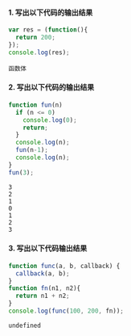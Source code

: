 ####    1. 写出以下代码的输出结果

```js
var res = (function(){
  return 200;
});
console.log(res);    
```

```
函数体
```

#### 2. 写出以下代码的输出结果

```js
function fun(n)     
  if (n <= 0)
    console.log(0);
    return;
  }
  console.log(n);
  fun(n-1);
  console.log(n);
}
fun(3);
```

```
3
2
1
0
1
2
3
```



#### 3. 写出以下代码输出结果

```js
function func(a, b, callback) {
  callback(a, b);
}
function fn(n1, n2){
  return n1 + n2;
}
console.log(func(100, 200, fn));  
```

```
undefined
```

